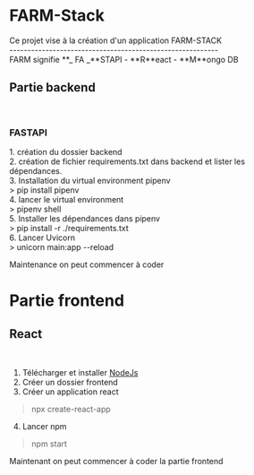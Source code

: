 <h1>FARM-Stack</h1>
Ce projet vise à la création d'un application FARM-STACK <br/>
----------------------------------------------------------
<br/>
FARM signifie **_ FA _**STAPI - **R**eact - **M**ongo DB 

<h2>Partie backend</h2>
<br/>
<h3>FASTAPI</h3>
1. création du dossier backend  <br/>
2. création de fichier requirements.txt dans backend et lister les dépendances. <br/>
3. Installation du virtual environment pipenv <br/>
> pip install pipenv <br/>
4. lancer le virtual environment <br/>
> pipenv shell <br/>
5. Installer les dépendances dans pipenv <br/>
> pip install -r ./requirements.txt <br/>
6. Lancer Uvicorn <br/>
> unicorn main:app --reload  <br/>

Maintenance on peut commencer à coder <br/>


<h1>Partie frontend</1>
<br/>
<h2>React</h2>

<br/>

1. Télécharger et installer [NodeJs](https://nodejs.org/en/) <br/>
2. Créer un dossier frontend <br/>
3. Créer un application react <br/>
> npx create-react-app <br/>
4. Lancer npm <br/>
> npm start <br/>

Maintenant on peut commencer à coder la partie frontend
